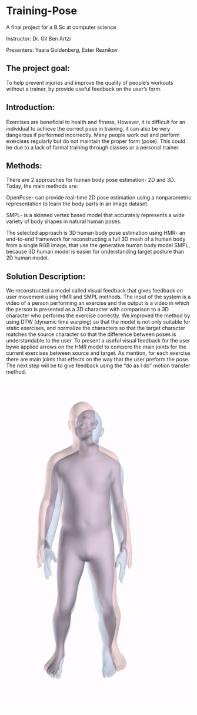 # Training-Pose
A final project for a B.Sc at computer science

Instructor: Dr. Gil Ben Artzi

Presenters:  Yaara Goldenberg, Ester Reznikov

 ## The project goal:
 To help prevent injuries and improve the quality of people’s workouts without a trainer,
 by provide useful feedback on the user’s form.
 
 ## Introduction:
  Exercises are beneﬁcial to health and ﬁtness, 
  However, it is difficult for an individual to achieve the correct pose in training,
  it can also be very dangerous if performed incorrectly.
  Many people work out and perform exercises regularly but do not maintain the proper form (pose). 
  This could be due to a lack of formal training through classes or a personal trainer.
 
 ## Methods:
 There are 2 approaches for human body pose estimation- 2D and 3D.
 Today, the main methods are:
 
 OpenPose- can provide real-time 2D pose estimation using a nonparametric representation to learn the body parts in an image dataset. 
 
 SMPL- is a skinned vertex based model that accurately represents a wide variety of body shapes in natural human poses.
 
 The selected approach is 3D human body pose estimation using HMR- an end-to-end framework for reconstructing a full 3D mesh of a human body from a single RGB image, 
 that use the generative human body model SMPL, because 3D human model is easier for understanding target posture than 2D human model.
 
 ## Solution Description:
 We reconstructed a model called visual feedback that gives feedback on user movement using HMR and SMPL methods.
 The input of the system is a video of a person performing an exercise and the output is a video in which the person is
 presented as a 3D character with comparison to a 3D character who performs the exercise correctly.
 We improved the method by using DTW (dynamic time warping) so that the model is not only suitable for static exercises, and 
 normalize the characters so that the target character matches the source character so  that the difference between poses is 
 understandable to the user. 
 To present a useful visual feedback for the user bywe applied arrows on the HMR model to compere the main joints for the current exercises between source and
 target. As mention, for each exercise there are main joints that effects on the way that the user preform the pose.
 The next step will be to give feedback using the “do as I do” motion transfer method.
 
 ![](examples/example1.gif)
